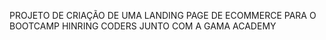 PROJETO DE CRIAÇÃO DE UMA LANDING PAGE DE ECOMMERCE PARA O BOOTCAMP HINRING CODERS JUNTO COM A GAMA ACADEMY